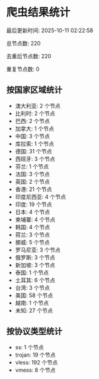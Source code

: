 # 爬虫结果统计

最后更新时间: 2025-10-11 02:22:58

总节点数: 220

去重后节点数: 220

重复节点数: 0

## 按国家区域统计

- 澳大利亚: 2 个节点
- 比利时: 2 个节点
- 巴西: 2 个节点
- 加拿大: 1 个节点
- 中国: 3 个节点
- 库拉索: 1 个节点
- 德国: 31 个节点
- 西班牙: 3 个节点
- 芬兰: 1 个节点
- 法国: 3 个节点
- 英国: 2 个节点
- 香港: 21 个节点
- 印度尼西亚: 4 个节点
- 印度: 19 个节点
- 日本: 4 个节点
- 柬埔寨: 4 个节点
- 韩国: 4 个节点
- 荷兰: 3 个节点
- 挪威: 5 个节点
- 罗马尼亚: 3 个节点
- 俄罗斯: 3 个节点
- 新加坡: 3 个节点
- 泰国: 1 个节点
- 土耳其: 6 个节点
- 台湾: 3 个节点
- 美国: 58 个节点
- 越南: 1 个节点
- 未知: 27 个节点

## 按协议类型统计

- ss: 1 个节点
- trojan: 19 个节点
- vless: 192 个节点
- vmess: 8 个节点
